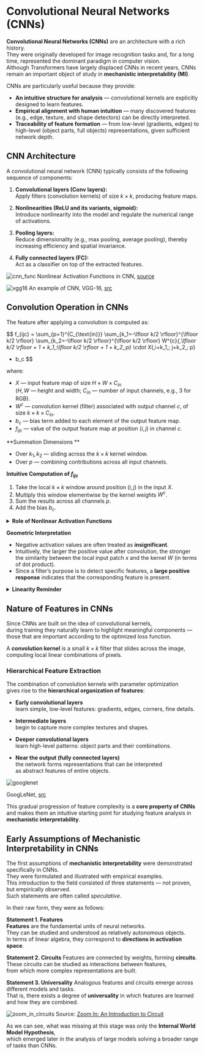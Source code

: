 # Convolutional Neural Networks (CNNs)  

**Convolutional Neural Networks (CNNs)** are an architecture with a rich history.  
They were originally developed for image recognition tasks and, for a long time, represented the dominant paradigm in computer vision.  
Although Transformers have largely displaced CNNs in recent years, CNNs remain an important object of study in **mechanistic interpretability (MI)**.  

CNNs are particularly useful because they provide:  

- **An intuitive structure for analysis** — convolutional kernels are explicitly designed to learn features.  
- **Empirical alignment with human intuition** — many discovered features (e.g., edge, texture, and shape detectors) can be directly interpreted.  
- **Traceability of feature formation** — from low-level (gradients, edges) to high-level (object parts, full objects) representations, given sufficient network depth.  

## **CNN Architecture**  

A convolutional neural network (CNN) typically consists of the following sequence of components:  

1. **Convolutional layers (Conv layers):**  
   Apply filters (convolution kernels) of size $k \times k$, producing feature maps.  

2. **Nonlinearities (ReLU and its variants, sigmoid):**  
   Introduce nonlinearity into the model and regulate the numerical range of activations.  

3. **Pooling layers:**  
   Reduce dimensionality (e.g., max pooling, average pooling), thereby increasing efficiency and spatial invariance.  

4. **Fully connected layers (FC):**  
   Act as a classifier on top of the extracted features.  


![cnn_func](https://ucarecdn.com/e2e36bfa-7226-4df4-8794-6f7a023fde80/)
Nonlinear Activation Functions in CNN, [source](https://arxiv.org/pdf/1609.04112)

![vgg16](https://ucarecdn.com/6d815a74-2a65-49a0-a33d-fc3aeafe80bf/)
An example of CNN, VGG-16, [src](https://medium.com/@siddheshb008/vgg-net-architecture-explained-71179310050f)

## **Convolution Operation in CNNs**  

The feature after applying a convolution is computed as:  

$$
f_{ijc} =
\sum_{p=1}^{C_{\text{in}}}
\sum_{k_1=-\lfloor k/2 \rfloor}^{\lfloor k/2 \rfloor}
\sum_{k_2=-\lfloor k/2 \rfloor}^{\lfloor k/2 \rfloor}
W^{c}_{\,\lfloor k/2 \rfloor + 1 + k_1,\;\lfloor k/2 \rfloor + 1 + k_2,\;p}
\cdot X_{\,i+k_1,\; j+k_2,\; p}
+ b_c
$$  

where:  

- $X$ — input feature map of size $H \times W \times C_{in}$  
  ($H, W$ — height and width; $C_{in}$ — number of input channels, e.g., 3 for RGB).  
- $W^c$ — convolution kernel (filter) associated with output channel $c$, of size $k \times k \times C_{in}$.  
- $b_c$ — bias term added to each element of the output feature map.  
- $f_{ijc}$ — value of the output feature map at position $(i, j)$ in channel $c$.  


**Summation Dimensions ** 

- Over $k_1, k_2$ — sliding across the $k \times k$ kernel window.  
- Over $p$ — combining contributions across all input channels.  

**Intuitive Computation of $f_{ijc}$**  

1. Take the local $k \times k$ window around position $(i, j)$ in the input $X$.  
2. Multiply this window elementwise by the kernel weights $W^c$.  
3. Sum the results across all channels $p$.  
4. Add the bias $b_c$.  


<details><summary><strong>Role of Nonlinear Activation Functions</strong></summary>

Nonlinearities are necessary because:  

- **Breaking linearity.**  
  Convolution is a linear operation. A stack of purely convolutional layers, no matter how deep,  
  remains a linear model. Nonlinearities (e.g., ReLU, sigmoid) make the network expressive.  

- **Improving stability and feature quality.**  
  Nonlinear functions help prevent exploding activations, improve gradient descent convergence,  
  and suppress insignificant values. This allows the network to distinguish meaningful patterns from noise.  
</details>

**Geometric Interpretation**  

- Negative activation values are often treated as **insignificant**.  
- Intuitively, the larger the positive value after convolution, the stronger the similarity between the local input patch $x$ and the kernel $W$ (in terms of dot product).  
- Since a filter’s purpose is to detect specific features, a **large positive response** indicates that the corresponding feature is present.  


<details><summary><strong>Linearity Reminder</strong></summary>

An operator \(W\) is **linear** if it satisfies:  

1. **Additivity (preserves sums):**  
   $$
   W(x_1 + x_2) = W(x_1) + W(x_2)
   $$  

2. **Homogeneity (preserves scalar multiplication):**  
   $$
   W(\alpha x) = \alpha W(x), \quad \forall \alpha \in \mathbb{R}
   $$  

</details>

## **Nature of Features in CNNs**  

Since CNNs are built on the idea of convolutional kernels,  
during training they naturally learn to highlight meaningful components —  
those that are important according to the optimized loss function.  

A **convolution kernel** is a small $k \times k$ filter that slides across the image,  
computing local linear combinations of pixels.  


### **Hierarchical Feature Extraction**  

The combination of convolution kernels with parameter optimization  
gives rise to the **hierarchical organization of features**:  

- **Early convolutional layers**  
  learn simple, low-level features: gradients, edges, corners, fine details.  

- **Intermediate layers**  
  begin to capture more complex textures and shapes.  

- **Deeper convolutional layers**  
  learn high-level patterns: object parts and their combinations.  

- **Near the output (fully connected layers)**  
  the network forms representations that can be interpreted  
  as abstract features of entire objects.  

![googlenet](https://ucarecdn.com/f7136fa8-5882-40cf-a06f-2c83f2280561/-/crop/2807x865/0,31/-/preview/)

GoogLeNet, [src](https://distill.pub/2017/feature-visualization/)

This gradual progression of feature complexity is a **core property of CNNs**  
and makes them an intuitive starting point for studying feature analysis in **mechanistic interpretability**.  

## **Early Assumptions of Mechanistic Interpretability in CNNs**  

The first assumptions of **mechanistic interpretability** were demonstrated specifically in CNNs.  
They were formulated and illustrated with empirical examples.  
This introduction to the field consisted of three statements — not proven, but empirically observed.  
Such statements are often called *speculative*.  

In their raw form, they were as follows:  


**Statement 1. Features**  
**Features** are the fundamental units of neural networks.  
They can be studied and understood as relatively autonomous objects.  
In terms of linear algebra, they correspond to **directions in activation space**.  

**Statement 2. Circuits** 
Features are connected by weights, forming **circuits**.  
These circuits can be studied as interactions between features,  
from which more complex representations are built.  

**Statement 3. Universality** 
Analogous features and circuits emerge across different models and tasks.  
That is, there exists a degree of **universality** in which features are learned and how they are combined.  

![zoom_in_circuits](https://ucarecdn.com/ea18fad6-b665-4550-8e23-66501ebddc89/)
Source: [Zoom In: An Introduction to Circuit](https://distill.pub/2020/circuits/zoom-in/)

As we can see, what was missing at this stage was only the **Internal World Model Hypothesis**,  
which emerged later in the analysis of large models solving a broader range of tasks than CNNs.  
